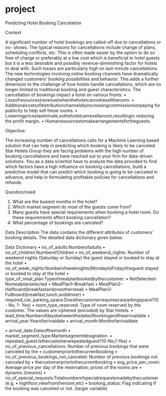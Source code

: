 # project

Predicting Hotel Booking Cancelation

Context

A significant number of hotel bookings are called-off due to cancellations or no- shows. The typical reasons for cancellations include change of plans, scheduling conflicts, etc. This is often made easier by the option to do so free of charge or preferably at a low cost which is beneficial to hotel guests but it is a less desirable and possibly revenue-diminishing factor for hotels to deal with. Such losses are particularly high on last-minute cancellations.
The new technologies involving online booking channels have dramatically changed customers’ booking possibilities and behavior. This adds a further dimension to the challenge of how hotels handle cancellations, which are no longer limited to traditional booking and guest characteristics.
The cancellation of bookings impact a hotel on various fronts:
• Lossofresources(revenue)whenthehotelcannotreselltheroom.
• Additionalcostsofdistributionchannelsbyincreasingcommissionsorpaying
for publicity to help sell these rooms.
• Loweringpriceslastminute,sothehotelcanresellaroom,resultingin
reducing the profit margin.
• Humanresourcestomakearrangementsfortheguests.

Objective:

The increasing number of cancellations calls for a Machine Learning based solution that can help in predicting which booking is likely to be canceled. Star Hotels Group they are facing problems with the high number of booking cancellations and have reached out to your firm for data-driven solutions. You as a data scientist have to analyze the data provided to find which factors have a high influence on booking cancellations, build a predictive model that can predict which booking is going to be canceled in advance, and help in formulating profitable policies for cancellations and refunds.

 Question/need
 1. What are the busiest months in the hotel?
2. Which market segment do most of the guests come from?
3. Many guests have special requirements when booking a hotel room. Do these
requirements affect booking cancellation?
4. What percentage of bookings are canceled?


 Data Description
The data contains the different attributes of customers' booking details. The detailed data dictionary given below.

Data Dictionary
• no_of_adults:Numberofadults
• no_of_children:NumberofChildren
• no_of_weekend_nights: Number of weekend nights (Saturday or Sunday) the
guest stayed or booked to stay at the hotel
• no_of_week_nights:Numberofweeknights(MondaytoFriday)theguest
stayed or booked to stay at the hotel
• type_of_meal_plan:Typeofmealplanbookedbythecustomer:
 • NotSelected–Nomealplanselected
• MealPlan1–Breakfast
• MealPlan2–Halfboard(breakfastandoneothermeal) • MealPlan3–Fullboard(breakfast,lunch,anddinner)
 • required_car_parking_space:Doesthecustomerrequireacarparkingspace?(0 - No, 1- Yes)
• room_type_reserved: Type of room reserved by the customer. The values are ciphered (encoded) by Star Hotels.
• lead_time:Numberofdaysbetweenthedateofbookingandthearrivaldate
• arrival_year:Yearofarrivaldate
• arrival_month:Monthofarrivaldate
 
• arrival_date:Dateofthemonth
• market_segment_type:Marketsegmentdesignation.
• repeated_guest:Isthecustomerarepeatedguest?(0-No,1-Yes)
• no_of_previous_cancellations: Number of previous bookings that were
canceled by the
• customerpriortothecurrentbooking
• no_of_previous_bookings_not_canceled: Number of previous bookings not
canceled by
• thecustomerpriortothecurrentbooking
• avg_price_per_room: Average price per day of the reservation; prices of the
rooms are
• dynamic.(ineuros)
• no_of_special_requests:Totalnumberofspecialrequestsmadebythecustomer
(e.g.
• highfloor,viewfromtheroom,etc)
• booking_status: Flag indicating if the booking was canceled or not. (targer
variable)
